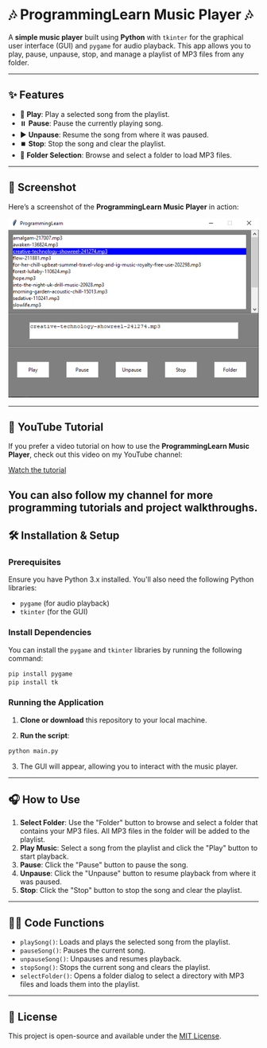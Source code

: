 # 🎶 **ProgrammingLearn Music Player** 🎶

A **simple music player** built using **Python** with `tkinter` for the graphical user interface (GUI) and `pygame` for audio playback. This app allows you to play, pause, unpause, stop, and manage a playlist of MP3 files from any folder.

---

## ✨ **Features**

- 🎵 **Play**: Play a selected song from the playlist.
- ⏸️ **Pause**: Pause the currently playing song.
- ▶️ **Unpause**: Resume the song from where it was paused.
- ⏹️ **Stop**: Stop the song and clear the playlist.
- 📂 **Folder Selection**: Browse and select a folder to load MP3 files.
---

## 📸 **Screenshot**

Here’s a screenshot of the **ProgrammingLearn Music Player** in action:

![Music Player Screenshot](src/screenshot.png)

---
## 🎥 **YouTube Tutorial**

If you prefer a video tutorial on how to use the **ProgrammingLearn Music Player**, check out this video on my YouTube channel:

[Watch the tutorial](https://www.youtube.com/channel/UCmTJ3BqaTs2QN0-zLt3Me1w)

You can also follow my channel for more programming tutorials and project walkthroughs.
---
## 🛠️ **Installation & Setup**

### Prerequisites
Ensure you have Python 3.x installed. You'll also need the following Python libraries:

- `pygame` (for audio playback)
- `tkinter` (for the GUI)

### Install Dependencies

You can install the `pygame` and `tkinter` libraries by running the following command:

```bash
pip install pygame
pip install tk
```
### Running the Application

1. **Clone or download** this repository to your local machine.

2. **Run the script**:

```bash
python main.py
```
3. The GUI will appear, allowing you to interact with the music player.

---

## 🎧 **How to Use**

1. **Select Folder**: Use the "Folder" button to browse and select a folder that contains your MP3 files. All MP3 files in the folder will be added to the playlist.
2. **Play Music**: Select a song from the playlist and click the "Play" button to start playback.
3. **Pause**: Click the "Pause" button to pause the song.
4. **Unpause**: Click the "Unpause" button to resume playback from where it was paused.
5. **Stop**: Click the "Stop" button to stop the song and clear the playlist.

---

## 🧑‍💻 **Code Functions**

- `playSong()`: Loads and plays the selected song from the playlist.
- `pauseSong()`: Pauses the current song.
- `unpauseSong()`: Unpauses and resumes playback.
- `stopSong()`: Stops the current song and clears the playlist.
- `selectFolder()`: Opens a folder dialog to select a directory with MP3 files and loads them into the playlist.

---

## 📄 **License**

This project is open-source and available under the [MIT License](LICENSE).

